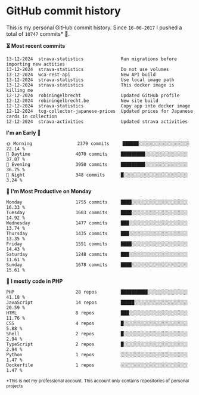 # GitHub commit history
This is my personal GitHub commit history. Since <!--START_SECTION:first-commit-date-->`16-06-2017`<!--END_SECTION:first-commit-date--> I pushed a total of <!--START_SECTION:total-commit-count-->`10747`<!--END_SECTION:total-commit-count--> commits* 🎉.

<!--START_SECTION:most-recent-commits-->
**⏳ Most recent commits**
                                        
```text
13-12-2024  strava-statistics              Run migrations before importing new actities
13-12-2024  strava-statistics              Do not use volumes
13-12-2024  wca-rest-api                   New API build
13-12-2024  strava-statistics              Use local image path
13-12-2024  strava-statistics              This docker image is killing me
12-12-2024  robiningelbrecht               Updated GitHub profile
12-12-2024  robiningelbrecht.be            New site build
12-12-2024  strava-statistics              Copy app into docker image
12-12-2024  tcg-collector-japanese-prices  Updated prices for Japanese cards in collection
12-12-2024  strava-activities              Updated strava activities
```
<!--END_SECTION:most-recent-commits-->  

<!--START_SECTION:commits-per-day-time-->
**I&#039;m an Early 🐤**

```text
🌞 Morning                 2379 commits     ██████░░░░░░░░░░░░░░░░░░░   22.14 %
🌆 Daytime                 4070 commits     █████████░░░░░░░░░░░░░░░░   37.87 %
🌃 Evening                 3950 commits     █████████░░░░░░░░░░░░░░░░   36.75 %
🌙 Night                   348 commits      █░░░░░░░░░░░░░░░░░░░░░░░░   3.24 %
```
<!--END_SECTION:commits-per-day-time-->  

<!--START_SECTION:commits-per-weekday-->
**📅 I&#039;m Most Productive on Monday**

```text
Monday                    1755 commits     ████░░░░░░░░░░░░░░░░░░░░░   16.33 %
Tuesday                   1603 commits     ████░░░░░░░░░░░░░░░░░░░░░   14.92 %
Wednesday                 1477 commits     ███░░░░░░░░░░░░░░░░░░░░░░   13.74 %
Thursday                  1435 commits     ███░░░░░░░░░░░░░░░░░░░░░░   13.35 %
Friday                    1551 commits     ████░░░░░░░░░░░░░░░░░░░░░   14.43 %
Saturday                  1248 commits     ███░░░░░░░░░░░░░░░░░░░░░░   11.61 %
Sunday                    1678 commits     ████░░░░░░░░░░░░░░░░░░░░░   15.61 %
```
<!--END_SECTION:commits-per-weekday-->  

<!--START_SECTION:repos-per-language-->
**💬 I mostly code in PHP**

```text
PHP                       28 repos         ██████████░░░░░░░░░░░░░░░   41.18 %
JavaScript                14 repos         █████░░░░░░░░░░░░░░░░░░░░   20.59 %
HTML                      8 repos          ███░░░░░░░░░░░░░░░░░░░░░░   11.76 %
CSS                       4 repos          █░░░░░░░░░░░░░░░░░░░░░░░░   5.88 %
Shell                     2 repos          █░░░░░░░░░░░░░░░░░░░░░░░░   2.94 %
TypeScript                2 repos          █░░░░░░░░░░░░░░░░░░░░░░░░   2.94 %
Python                    1 repos          ░░░░░░░░░░░░░░░░░░░░░░░░░   1.47 %
Dockerfile                1 repos          ░░░░░░░░░░░░░░░░░░░░░░░░░   1.47 %
```
<!--END_SECTION:repos-per-language-->  

<sub>*This is not my professional account. This account only contains repositories of personal projects</sub>
